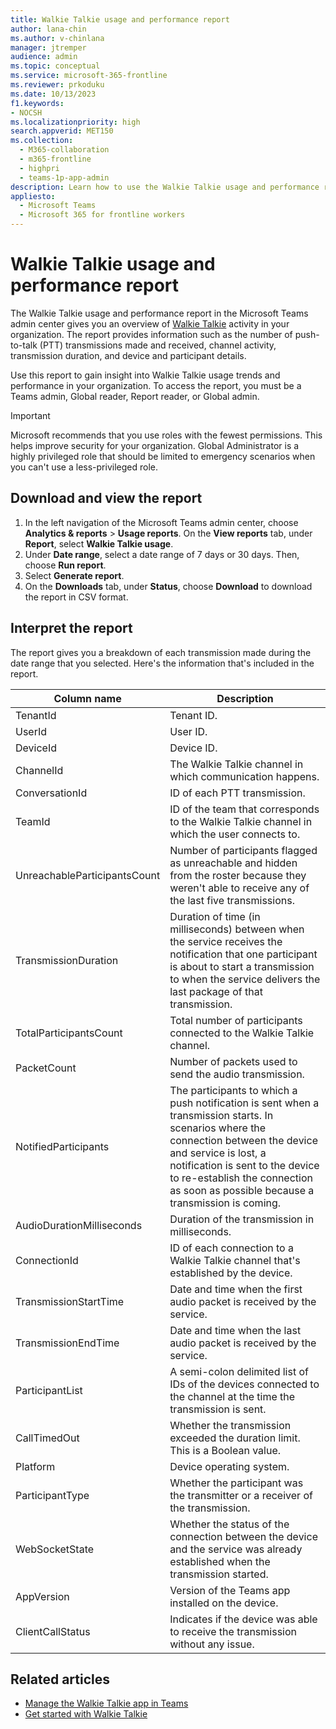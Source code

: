 ```yaml
---
title: Walkie Talkie usage and performance report
author: lana-chin
ms.author: v-chinlana
manager: jtremper
audience: admin
ms.topic: conceptual
ms.service: microsoft-365-frontline
ms.reviewer: prkoduku
ms.date: 10/13/2023
f1.keywords:
- NOCSH
ms.localizationpriority: high
search.appverid: MET150
ms.collection: 
  - M365-collaboration
  - m365-frontline
  - highpri
  - teams-1p-app-admin
description: Learn how to use the Walkie Talkie usage and performance report in the Microsoft Teams admin center to get an overview of Walkie Talkie usage activity in your organization.
appliesto: 
  - Microsoft Teams
  - Microsoft 365 for frontline workers
---
```

# Walkie Talkie usage and performance report

The Walkie Talkie usage and performance report in the Microsoft Teams admin center gives you an overview of [Walkie Talkie](../walkie-talkie.md) activity in your organization. The report provides information such as the number of push-to-talk (PTT) transmissions made and received, channel activity, transmission duration, and device and participant details.

Use this report to gain insight into Walkie Talkie usage trends and performance in your organization. To access the report, you must be a Teams admin, Global reader, Report reader, or Global admin.

> [!IMPORTANT]
> Microsoft recommends that you use roles with the fewest permissions. This helps improve security for your organization. Global Administrator is a highly privileged role that should be limited to emergency scenarios when you can't use a less-privileged role.


## Download and view the report

1. In the left navigation of the Microsoft Teams admin center, choose **Analytics & reports** > **Usage reports**. On the **View reports** tab, under **Report**, select **Walkie Talkie usage**.
1. Under **Date range**, select a date range of 7 days or 30 days. Then, choose **Run report**.
1. Select **Generate report**.
1. On the **Downloads** tab, under **Status**, choose **Download** to download the report in CSV format.

## Interpret the report

The report gives you a breakdown of each transmission made during the date range that you selected. Here's the information that's included in the report.

|Column name |Description |
|---------|---------|
|TenantId|Tenant ID.|
|UserId|User ID.|
|DeviceId|Device ID.|
|ChannelId|The Walkie Talkie channel in which communication happens.|
|ConversationId|ID of each PTT transmission.|
|TeamId|ID of the team that corresponds to the Walkie Talkie channel in which the user connects to.|
|UnreachableParticipantsCount|Number of participants flagged as unreachable and hidden from the roster because they weren't able to receive any of the last five transmissions.|
|TransmissionDuration|Duration of time (in milliseconds) between when the service receives the notification that one participant is about to start a transmission to when the service delivers the last package of that transmission.|
|TotalParticipantsCount|Total number of participants connected to the Walkie Talkie channel.|
|PacketCount|Number of packets used to send the audio transmission.|
|NotifiedParticipants|The participants to which a push notification is sent when a transmission starts. In scenarios where the connection between the device and service is lost, a notification is sent to the device to re-establish the connection as soon as possible because a transmission is coming.|
|AudioDurationMilliseconds|Duration of the transmission in milliseconds.|
|ConnectionId|ID of each connection to a Walkie Talkie channel that's established by the device.|
|TransmissionStartTime |Date and time when the first audio packet is received by the service.
|TransmissionEndTime|Date and time when the last audio packet is received by the service.|
|ParticipantList|A semi-colon delimited list of IDs of the devices connected to the channel at the time the transmission is sent.|
|CallTimedOut|Whether the transmission exceeded the duration limit. This is a Boolean value.|
|Platform|Device operating system.|
|ParticipantType|Whether the participant was the transmitter or a receiver of the transmission.|
|WebSocketState|Whether the status of the connection between the device and the service was already established when the transmission started.|
|AppVersion|Version of the Teams app installed on the device.|
|ClientCallStatus |Indicates if the device was able to receive the transmission without any issue.|

## Related articles

- [Manage the Walkie Talkie app in Teams](../walkie-talkie.md)
- [Get started with Walkie Talkie](https://support.microsoft.com/office/get-started-with-teams-walkie-talkie-25bdc3d5-bbb2-41b7-89bf-650fae0c8e0c)
